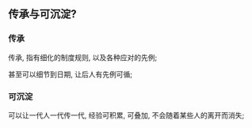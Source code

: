 ## 传承与可沉淀?

### 传承

传承, 指有细化的制度规则, 以及各种应对的先例;

甚至可以细节到日期, 让后人有先例可循;

### 可沉淀

可以让一代人一代传一代, 经验可积累, 可叠加, 不会随着某些人的离开而消失;

